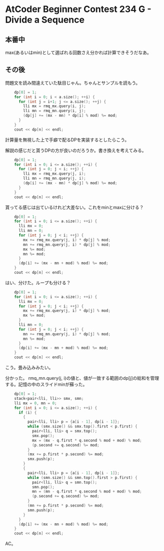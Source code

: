 # AtCoder Beginner Contest 234 G - Divide a Sequence
## 本番中
max(あるいはmin)として選ばれる回数さえ分かれば計算できそうだなあ。

## その後
問題文を読み間違えていた駄目じゃん。ちゃんとサンプルを読もう。

```c++
    dp[0] = 1;
    for (int i = 0; i < a.size(); ++i) {
      for (int j = i+1; j <= a.size(); ++j) {
        lli mx = rmq_mx.query(i, j);
        lli mn = rmq_mn.query(i, j);
        (dp[j] += (mx - mn) * dp[i] % mod) %= mod;
      }
    }
    cout << dp[n] << endl;
```
計算量を無視した上で手癖で配るDPを実装するとしたらこう。

解説の感じだと貰うDPの方が良いのだろうか。書き換えを考えてみる。

```c++
    dp[0] = 1;
    for (int i = 0; i <= a.size(); ++i) {
      for (int j = 0; j < i; ++j) {
        lli mx = rmq_mx.query(j, i);
        lli mn = rmq_mn.query(j, i);
        (dp[i] += (mx - mn) * dp[j] % mod) %= mod;
      }
    }
    cout << dp[n] << endl;
```

貰ってる感じは出ているけれど大差ない。これをminとmaxに分ける？

```c++
    dp[0] = 1;
    for (int i = 0; i <= a.size(); ++i) {
      lli mx = 0;
      lli mn = 0;
      for (int j = 0; j < i; ++j) {
        mx += rmq_mx.query(j, i) * dp[j] % mod;
        mn += rmq_mn.query(j, i) * dp[j] % mod;
        mx %= mod;
        mn %= mod;
      }
      (dp[i] += (mx - mn + mod) % mod) %= mod;
    }
    cout << dp[n] << endl;
```

はい、分けた。ループも分ける？

```c++
    dp[0] = 1;
    for (int i = 0; i <= a.size(); ++i) {
      lli mx = 0;
      for (int j = 0; j < i; ++j) {
        mx += rmq_mx.query(j, i) * dp[j] % mod;
        mx %= mod;
      }
      lli mn = 0;
      for (int j = 0; j < i; ++j) {
        mn += rmq_mn.query(j, i) * dp[j] % mod;
        mn %= mod;
      }
      (dp[i] += (mx - mn + mod) % mod) %= mod;
    }
    cout << dp[n] << endl;
```

こう。畳み込みみたい。

分かった。
rmq_mn.query(j, i)の値と、値が一致する範囲のdp[j]の総和を管理する。記憶の中のスライドminが蘇った。

```c++
    dp[0] = 1;
    stack<pair<lli, lli>> smx, smn;
    lli mx = 0, mn = 0;
    for (int i = 0; i <= a.size(); ++i) {
      if (i) {
        {
          pair<lli, lli> p = {a[i - 1], dp[i - 1]};
          while (smx.size() && smx.top().first < p.first) {
            pair<lli, lli> q = smx.top();
            smx.pop();
            mx = (mx - q.first * q.second % mod + mod) % mod;
            (p.second += q.second) %= mod;
          }
          (mx += p.first * p.second) %= mod;
          smx.push(p);
        }
        {
          pair<lli, lli> p = {a[i - 1], dp[i - 1]};
          while (smn.size() && smn.top().first > p.first) {
            pair<lli, lli> q = smn.top();
            smn.pop();
            mn = (mn - q.first * q.second % mod + mod) % mod;
            (p.second += q.second) %= mod;
          }
          (mn += p.first * p.second) %= mod;
          smn.push(p);
        }
      }
      (dp[i] += (mx - mn + mod) % mod) %= mod;
    }
    cout << dp[n] << endl;
```

AC。
